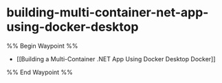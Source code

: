 # building-multi-container-net-app-using-docker-desktop

%% Begin Waypoint %%
- [[Building a Multi-Container .NET App Using Docker Desktop  Docker]]

%% End Waypoint %%
 